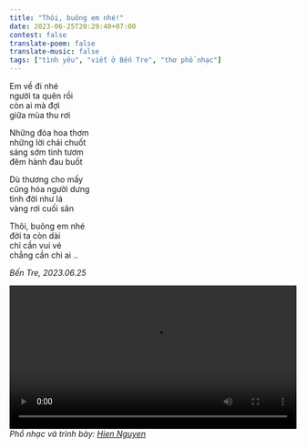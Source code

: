 ```yaml
---
title: "Thôi, buông em nhé!"
date: 2023-06-25T20:29:40+07:00
contest: false
translate-poem: false
translate-music: false
tags: ["tình yêu", "viết ở Bến Tre", "thơ phổ nhạc"]
---
```

Em về đi nhé  
người ta quên rồi  
còn ai mà đợi  
giữa mùa thu rơi  
  
Những đóa hoa thơm  
những lời chải chuốt  
sáng sớm tinh tươm  
đêm hành đau buốt  
  
Dù thương cho mấy  
cũng hóa người dưng  
tình đời như lá  
vàng rơi cuối sân  
  
Thôi, buông em nhé  
đời ta còn dài  
chỉ cần vui vẻ  
chẳng cần chi ai ..  
  
*Bến Tre, 2023.06.25*  
  
<video src="/video/thoi-buong-em-nhe.mp4" controls style="width:100%"></video>  
*Phổ nhạc và trình bày: [Hien Nguyen](https://www.youtube.com/watch?v=j151jUMTuIA&list=WL&index=2&ab_channel=HienNguyen)*